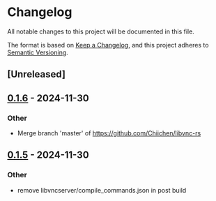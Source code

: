 # Changelog

All notable changes to this project will be documented in this file.

The format is based on [Keep a Changelog](https://keepachangelog.com/en/1.0.0/),
and this project adheres to [Semantic Versioning](https://semver.org/spec/v2.0.0.html).

## [Unreleased]

## [0.1.6](https://github.com/Chiichen/libvnc-rs/compare/libvnc-sys-v0.1.5...libvnc-sys-v0.1.6) - 2024-11-30

### Other

- Merge branch 'master' of https://github.com/Chiichen/libvnc-rs

## [0.1.5](https://github.com/Chiichen/libvnc-rs/compare/libvnc-sys-v0.1.4...libvnc-sys-v0.1.5) - 2024-11-30

### Other

- remove libvncserver/compile_commands.json in post build
